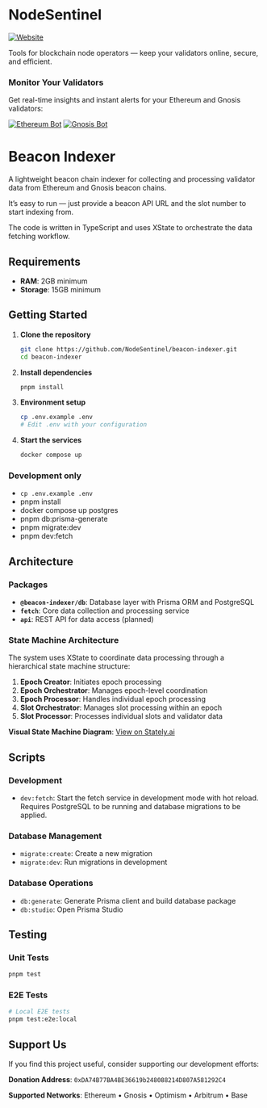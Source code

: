 # NodeSentinel

[![Website](https://img.shields.io/badge/🌐_Website-node--sentinel.xyz-1a73e8?style=for-the-badge)](http://node-sentinel.xyz/)

Tools for blockchain node operators — keep your validators online, secure, and efficient.

### Monitor Your Validators

Get real-time insights and instant alerts for your Ethereum and Gnosis validators:

[![Ethereum Bot](https://img.shields.io/badge/_Ethereum_Bot-5865F2?style=for-the-badge&logo=telegram&logoColor=white)](https://t.me/ethereum_nodeSentinel_bot)
[![Gnosis Bot](https://img.shields.io/badge/_Gnosis_Bot-30B57C?style=for-the-badge&logo=telegram&logoColor=white)](https://t.me/gbc_validators_bot)

# Beacon Indexer

A lightweight beacon chain indexer for collecting and processing validator data from Ethereum and Gnosis beacon chains.

It’s easy to run — just provide a beacon API URL and the slot number to start indexing from.

The code is written in TypeScript and uses XState to orchestrate the data fetching workflow.

## Requirements

- **RAM**: 2GB minimum
- **Storage**: 15GB minimum

## Getting Started

1. **Clone the repository**

   ```bash
   git clone https://github.com/NodeSentinel/beacon-indexer.git
   cd beacon-indexer
   ```

2. **Install dependencies**

   ```bash
   pnpm install
   ```

3. **Environment setup**

   ```bash
   cp .env.example .env
   # Edit .env with your configuration
   ```

4. **Start the services**
   ```bash
   docker compose up
   ```

### Development only

- `cp .env.example .env`
- pnpm install
- docker compose up postgres
- pnpm db:prisma-generate
- pnpm migrate:dev
- pnpm dev:fetch

## Architecture

### Packages

- **`@beacon-indexer/db`**: Database layer with Prisma ORM and PostgreSQL
- **`fetch`**: Core data collection and processing service
- **`api`**: REST API for data access (planned)

### State Machine Architecture

The system uses XState to coordinate data processing through a hierarchical state machine structure:

1. **Epoch Creator**: Initiates epoch processing
2. **Epoch Orchestrator**: Manages epoch-level coordination
3. **Epoch Processor**: Handles individual epoch processing
4. **Slot Orchestrator**: Manages slot processing within an epoch
5. **Slot Processor**: Processes individual slots and validator data

**Visual State Machine Diagram**: [View on Stately.ai](https://stately.ai/registry/editor/62068dfa-b0d5-42fc-8cfb-03389c33d4f6?machineId=1b02c5cf-605d-4ea6-afdf-3b173b4c0079&mode=design)

## Scripts

### Development

- `dev:fetch`: Start the fetch service in development mode with hot reload. Requires PostgreSQL to be running and database migrations to be applied.

### Database Management

- `migrate:create`: Create a new migration
- `migrate:dev`: Run migrations in development

### Database Operations

- `db:generate`: Generate Prisma client and build database package
- `db:studio`: Open Prisma Studio

## Testing

### Unit Tests

```bash
pnpm test
```

### E2E Tests

```bash
# Local E2E tests
pnpm test:e2e:local
```

## Support Us

If you find this project useful, consider supporting our development efforts:

**Donation Address**: `0xDA74B77BA4BE36619b248088214D807A581292C4`

**Supported Networks**: Ethereum • Gnosis • Optimism • Arbitrum • Base
